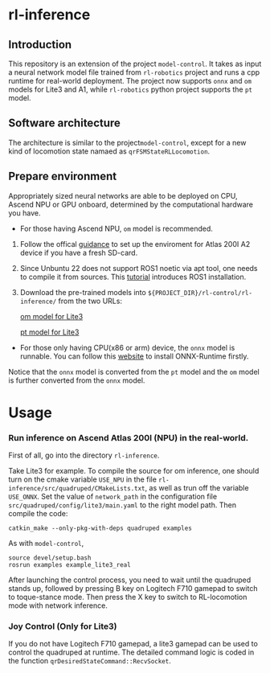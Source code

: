# rl-inference

## Introduction
This repository is an extension of the project `model-control`. It takes as input a neural network model file trained from `rl-robotics` project and runs a cpp runtime for real-world deployment. The project now supports `onnx` and `om` models for Lite3 and A1, while `rl-robotics` python project supports the `pt` model.


## Software architecture
The architecture is similar to the project`model-control`, except for a new kind of locomotion state namaed as `qrFSMStateRLLocomotion`.


## Prepare environment
Appropriately sized neural networks are able to be deployed on CPU, Ascend NPU or GPU onboard, determined by the computational hardware you have.
-  For those having Ascend NPU, `om` model is recommended. 
1. Follow the offical [guidance](https://www.hiascend.com/document/detail/zh/canncommercial/62RC1/overview/index.html) to set up the enviroment for Atlas 200I A2 device if you have a fresh SD-card.
2. Since Unbuntu 22 does not support ROS1 noetic via apt tool, one needs to compile it from sources. This [tutorial](https://blog.csdn.net/Drknown/article/details/128701624) introduces ROS1 installation.
3. Download the pre-trained models into `${PROJECT_DIR}/rl-control/rl-inference/` from the two URLs:
    
    [om model for Lite3](https://ascend-repo.obs.cn-east-2.myhuaweicloud.com/Atlas%20200I%20DK%20A2/DevKit/models/23.0.RC2/lite3_133.om)

    [pt model for Lite3](https://ascend-repo.obs.cn-east-2.myhuaweicloud.com/Atlas%20200I%20DK%20A2/DevKit/models/23.0.RC2/lite3_133.pt)

-  For those only having CPU(x86 or arm) device, the `onnx` model is runnable. You can follow this [website](https://stackoverflow.com/questions/63420533/setting-up-onnx-runtime-on-ubuntu-20-04-c-api) to install ONNX-Runtime firstly.

Notice that the `onnx` model is converted from the `pt` model and the `om` model is further converted from the `onnx` model.

# Usage
### Run inference on Ascend Atlas 200I (NPU) in the real-world. 
First of all, go into the directory `rl-inference`.

Take Lite3 for example. To compile the source for om inference, one should turn on the cmake variable `USE_NPU` in the file `rl-inference/src/quadruped/CMakeLists.txt`, as well as trun off the variable `USE_ONNX`. Set the value of `network_path` in the configuration file `src/quadruped/config/lite3/main.yaml` to the right model path. Then compile the code:
```
catkin_make --only-pkg-with-deps quadruped examples
```

As with `model-control`,
```
source devel/setup.bash 
rosrun examples example_lite3_real
``` 
After launching the control process, you need to wait until the quadruped stands up, followed by pressing B key on Logitech F710 gamepad to switch to toque-stance mode. Then press the X key to switch to RL-locomotion mode with network inference.

### Joy Control (Only for Lite3)
If you do not have Logitech F710 gamepad, a lite3 gamepad can be used to control the quadruped at runtime. The detailed command logic is coded in the function `qrDesiredStateCommand::RecvSocket`.
